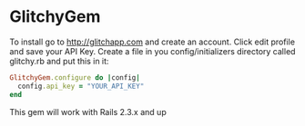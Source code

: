 # GlitchyGem

To install go to http://glitchapp.com and create an account. Click edit profile and save your API Key. Create a file in you config/initializers directory called glitchy.rb and put this in it:

```ruby
GlitchyGem.configure do |config|
  config.api_key = "YOUR_API_KEY"
end
```

This gem will work with Rails 2.3.x and up
